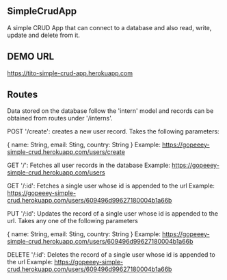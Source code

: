## SimpleCrudApp
A simple CRUD App that can connect to a database and also read, write, update and delete from it.

## DEMO URL
https://tito-simple-crud-app.herokuapp.com

## Routes
Data stored on the database follow the 'intern' model and records can be obtained from routes under '/interns'.

POST '/create':
creates a new user record. Takes the following parameters:

{
    name: String,
    email: Sting,
    country: String
}
Example: https://gopeeey-simple-crud.herokuapp.com/users/create

GET '/':
Fetches all user records in the database
Example: https://gopeeey-simple-crud.herokuapp.com/users

GET '/:id':
Fetches a single user whose id is appended to the url
Example: https://gopeeey-simple-crud.herokuapp.com/users/609496d99627180004b1a66b

PUT '/:id':
Updates the record of a single user whose id is appended to the url.
Takes any one of the following parameters

{
    name: String,
    email: Sting,
    country: String
}
Example: https://gopeeey-simple-crud.herokuapp.com/users/609496d99627180004b1a66b

DELETE '/:id':
Deletes the record of a single user whose id is appended to the url
Example: https://gopeeey-simple-crud.herokuapp.com/users/609496d99627180004b1a66b
